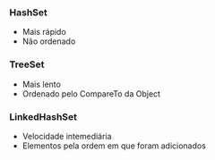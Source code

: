 ### HashSet
- Mais rápido
- Não ordenado

### TreeSet
- Mais lento
- Ordenado pelo CompareTo da Object

### LinkedHashSet
- Velocidade intemediária
- Elementos pela ordem em que foram adicionados